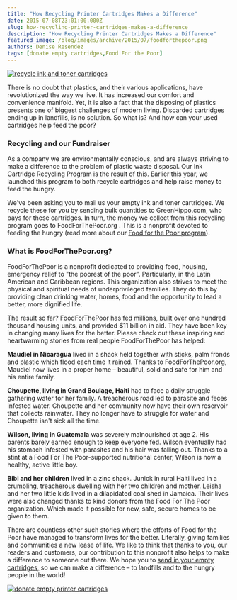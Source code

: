 ```yaml
---
title: "How Recycling Printer Cartridges Makes a Difference"
date: 2015-07-08T23:01:00.000Z
slug: how-recycling-printer-cartridges-makes-a-difference
description: "How Recycling Printer Cartridges Makes a Difference"
featured_image: /blog/images/archive/2015/07/foodforthepoor.png
authors: Denise Resendez
tags: [donate empty cartridges,Food For the Poor]
---
```


[![recycle ink and toner cartridges ](/blog/images/foodforthepoor.png "Recycle with CompnAndSave to feed the hungry")](https://www.compandsave.com)

There is no doubt that plastics, and their various applications, have revolutionized the way we live. It has increased our comfort and convenience manifold. Yet, it is also a fact that the disposing of plastics presents one of biggest challenges of modern living. Discarded cartridges ending up in landfills, is no solution. So what is? And how can your used cartridges help feed the poor?

### Recycling and our Fundraiser

As a company we are environmentally conscious, and are always striving to make a difference to the problem of plastic waste disposal. Our Ink Cartridge Recycling Program is the result of this. Earlier this year, we launched this program to both recycle cartridges and help raise money to feed the hungry. 

We've been asking you to mail us your empty ink and toner cartridges. We recycle these for you by sending bulk quantities to GreenHippo.com, who pays for these cartridges. In turn, the money we collect from this recycling program goes to FoodForThePoor.org . This is a nonprofit devoted to feeding the hungry (read more about our [Food for the Poor program](https://www.compandsave.com)). 

### What is FoodForThePoor.org?

FoodForThePoor is a nonprofit dedicated to providing food, housing, emergency relief to "the poorest of the poor". Particularly, in the Latin American and Caribbean regions. This organization also strives to meet the physical and spiritual needs of underprivileged families. They do this by providing clean drinking water, homes, food and the opportunity to lead a better, more dignified life. 

The result so far? FoodForThePoor has fed millions, built over one hundred thousand housing units, and provided $11 billion in aid. They have been key in changing many lives for the better. Please check out these inspiring and heartwarming stories from real people FoodForThePoor has helped: 

**Maudiel in Nicaragua** lived in a shack held together with sticks, palm fronds and plastic which flood each time it rained. Thanks to FoodForThePoor.org, Maudiel now lives in a proper home – beautiful, solid and safe for him and his entire family.

**Choupette, living in Grand Boulage, Haiti** had to face a daily struggle gathering water for her family. A treacherous road led to parasite and feces infested water. Choupette and her community now have their own reservoir that collects rainwater. They no longer have to struggle for water and Choupette isn't sick all the time. 

**Wilson, living in Guatemala** was severely malnourished at age 2\. His parents barely earned enough to keep everyone fed. Wilson eventually had his stomach infested with parasites and his hair was falling out. Thanks to a stint at a Food For The Poor-supported nutritional center, Wilson is now a healthy, active little boy.

**Bibi and her children** lived in a zinc shack. Junick in rural Haiti lived in a crumbling, treacherous dwelling with her two children and mother. Leisha and her two little kids lived in a dilapidated coal shed in Jamaica. Their lives were also changed thanks to kind donors from the Food For The Poor organization. Which made it possible for new, safe, secure homes to be given to them.

There are countless other such stories where the efforts of Food for the Poor have managed to transform lives for the better. Literally, giving families and communities a new lease of life. We like to think that thanks to you, our readers and customers, our contribution to this nonprofit also helps to make a difference to someone out there. We hope you to [send in your empty cartridges,](https://www.compandsave.com) so we can make a difference – to landfills and to the hungry people in the world!

[![donate empty printer cartridges ](/blog/images/07-07-2015-1-.png "Mail empty printer cartridges to support Food For the Poor Nonprofit with CompAndSave ")](https://www.compandsave.com)